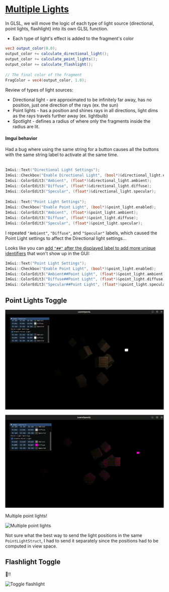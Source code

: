 # [Multiple Lights](https://learnopengl.com/Lighting/Multiple-lights)

In GLSL, we will move the logic of each type of light source (directional, point lights, flashlight) into its own GLSL function.
* Each type of light's effect is added to the fragment's color

```glsl
vec3 output_color(0.0);
output_color += calculate_directional_light();
output_color += calculate_point_lights();
output_color += calculate_flashlight();

// The final color of the fragment
FragColor = vec4(output_color, 1.0);
```

Review of types of light sources:
* Directional light - are approximated to be infinitely far away, has no position, just one direction of the rays (ex. the sun)
* Point lights - has a position and shines rays in all directions, light dims as the rays travels further away (ex. lightbulb)
* Spotlight - defines a radius of where only the fragments inside the radius are lit.

#### Imgui behavior

Had a bug where using the same string for a button causes all the buttons with the same string label to activate at the same time.
```cpp

ImGui::Text("Directional Light Settings");
ImGui::Checkbox("Enable Directional Light", (bool*)&directional_light.enabled);
ImGui::ColorEdit3("Ambient", (float*)&directional_light.ambient);
ImGui::ColorEdit3("Diffuse", (float*)&directional_light.diffuse);
ImGui::ColorEdit3("Specular", (float*)&directional_light.specular);

ImGui::Text("Point Light Settings");
ImGui::Checkbox("Enable Point Light", (bool*)&point_light.enabled);
ImGui::ColorEdit3("Ambient", (float*)&point_light.ambient);
ImGui::ColorEdit3("Diffuse", (float*)&point_light.diffuse);
ImGui::ColorEdit3("Specular", (float*)&point_light.specular);
```
I repeated `"Ambient"`, `"Diffuse"`, and `"Specular"` labels, which caused the Point Light settings to affect the Directional light settings...

Looks like you can [add `"##"` after the displayed label to add more unique identifiers](https://stackoverflow.com/questions/43204239/buttons-with-the-same-button-text-using-dear-imgui) that won't show up in the GUI:
```cpp
ImGui::Text("Point Light Settings");
ImGui::Checkbox("Enable Point Light", (bool*)&point_light.enabled);
ImGui::ColorEdit3("Ambient##Point Light", (float*)&point_light.ambient);
ImGui::ColorEdit3("Diffuse##Point Light", (float*)&point_light.diffuse);
ImGui::ColorEdit3("Specular##Point Light", (float*)&point_light.specular);
```

## Point Lights Toggle 

![Toggle point lights](images/point-light-toggle.gif)

![Pink point light and directional light](images/pink-point-light.gif)

Multiple point lights!

![Multiple point lights](images/multiple-point-lights.gif)

Not sure what the best way to send the light positions in the same `PointLightStruct`, I had to send it separately since the positions had to be computed in view space.

## Flashlight Toggle

🔦!!

![Toggle flashlight](images/toggle-flashlight.gif)
